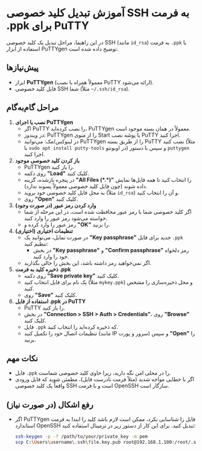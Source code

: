 # آموزش تبدیل کلید خصوصی SSH به فرمت .ppk برای PuTTY

در این راهنما، مراحل تبدیل یک کلید خصوصی SSH (مانند `id_rsa`) به فرمت `.ppk` با استفاده از ابزار PuTTYgen توضیح داده شده است.

## پیش‌نیازها

* ابزار **PuTTYgen** (معمولاً همراه با نصب PuTTY ارائه می‌شود).
* فایل کلید خصوصی SSH شما (مثلاً `~/.ssh/id_rsa`).

## مراحل گام‌به‌گام

1.  **نصب یا اجرای PuTTYgen**
    * اگر PuTTY را نصب کرده‌اید، PuTTYgen معمولاً در همان بسته موجود است.
    * در ویندوز: PuTTYgen را از منوی Start یا پوشه نصب PuTTY اجرا کنید.
    * در لینوکس/مک: می‌توانید PuTTYgen را از طریق بسته PuTTY نصب کنید (مثلاً با `sudo apt install putty-tools` در اوبونتو) و سپس با دستور `puttygen` اجرا کنید.
2.  **باز کردن کلید خصوصی موجود**
    * PuTTYgen را باز کنید.
    * روی دکمه **"Load"** کلیک کنید.
    * در پنجره بازشده، گزینه **"All Files (\*.\*)"** را انتخاب کنید تا همه فایل‌ها نمایش داده شوند (چون فایل کلید خصوصی معمولاً پسوند ندارد).
    * به محل فایل کلید خصوصی خود بروید (مثلاً `id_rsa`) و آن را انتخاب کنید.
    * روی **"Open"** کلیک کنید.
3.  **وارد کردن رمز عبور (در صورت وجود)**
    * اگر کلید خصوصی شما با رمز عبور محافظت شده است، در این مرحله از شما خواسته می‌شود رمز عبور را وارد کنید.
    * رمز عبور را وارد کرده و **"OK"** را بزنید.
4.  **تنظیمات اختیاری (اختیاری)**
    * در صورت تمایل، می‌توانید یک **"Key passphrase"** جدید برای فایل `.ppk` تنظیم کنید:
        * در بخش **"Key passphrase"** و **"Confirm passphrase"** رمز دلخواه خود را وارد کنید.
    * اگر نمی‌خواهید رمز داشته باشد، این بخش را خالی بگذارید.
5.  **ذخیره کلید به فرمت .ppk**
    * روی دکمه **"Save private key"** کلیک کنید.
    * یک نام برای فایل انتخاب کنید (مثلاً `mykey.ppk`) و محل ذخیره‌سازی را مشخص کنید.
    * روی **"Save"** کلیک کنید.
6.  **استفاده از فایل .ppk در PuTTY**
    * PuTTY را باز کنید.
    * در بخش **"Connection > SSH > Auth > Credentials"**، روی **"Browse"** کلیک کنید.
    * فایل `.ppk` که ذخیره کرده‌اید را انتخاب کنید.
    * تنظیمات اتصال خود را تکمیل کنید (مانند IP سرور و پورت) و سپس **"Open"** را بزنید.

## نکات مهم

* فایل `.ppk` را در محلی امن نگه دارید، زیرا حاوی کلید خصوصی شماست.
* اگر با خطایی مواجه شدید (مثلاً فرمت نادرست فایل)، مطمئن شوید که فایل ورودی واقعاً یک کلید خصوصی SSH است و با فرمت OpenSSH سازگار است.

## رفع اشکال (در صورت نیاز)

* اگر PuTTYgen فایل را شناسایی نکرد، ممکن است لازم باشد کلید را ابتدا به فرمت استاندارد OpenSSH تبدیل کنید. برای این کار از دستور زیر در ترمینال استفاده کنید:

    ```bash
    ssh-keygen -p -f /path/to/your/private_key -m pem
    scp C:\Users\username\.ssh\file.key.pub root@192.168.1.100:/root/.ssh
    ```
